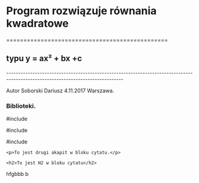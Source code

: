 <h1>Program rozwiązuje równania kwadratowe</h1>
===============================================
<h2>typu y = ax² + bx +c</h2>
-------------------------------------------------------------------------------------------------------------------------------
<p>Autor Soborski Dariusz 4.11.2017 Warszawa.</p>
<h3>Biblioteki.</h3>

<Biblioteki>
    <p>#include <stdio.h> </p>
    <p>#include <stdlib.h> </p>
    <p>#include <math.h> </p>

    <p>To jest drugi akapit w bloku cytatu.</p>

    <h2>To jest H2 w bloku cytatu</h2>
</blockquote>hfgbbb b 
